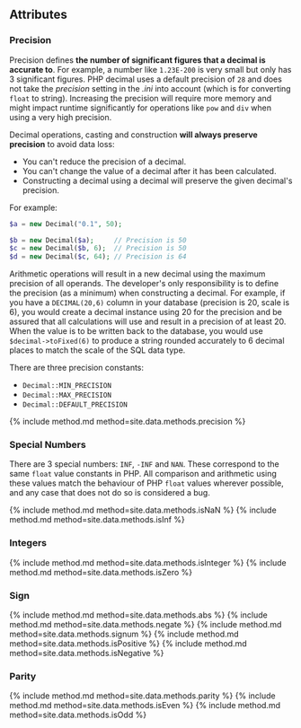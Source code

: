 ## Attributes


### Precision

Precision defines **the number of significant figures that a decimal is accurate to**. For example, a number like `1.23E-200` is very small but only has 3 significant figures. PHP decimal uses a default precision of `28` and does not take the *precision* setting in the *.ini* into account (which is for converting `float` to string). Increasing the precision will require more memory and might impact runtime significantly for operations like `pow` and `div` when using a very high precision.

Decimal operations, casting and construction **will always preserve precision** to avoid data loss:
- You can't reduce the precision of a decimal.
- You can't change the value of a decimal after it has been calculated.
- Constructing a decimal using a decimal will preserve the given decimal's precision.

For example:
```php
$a = new Decimal("0.1", 50);

$b = new Decimal($a);     // Precision is 50
$c = new Decimal($b, 6);  // Precision is 50
$d = new Decimal($c, 64); // Precision is 64
```

Arithmetic operations will result in a new decimal using the maximum precision of all operands. The developer's only responsibility is to define the precision (as a minimum) when constructing a decimal. For example, if you have a `DECIMAL(20,6)` column in your database (precision is 20, scale is 6), you would create a decimal instance using 20 for the precision and be assured that all calculations will use and result in a precision of at least 20. When the value is to be written back to the database, you would use `$decimal->toFixed(6)` to produce a string rounded accurately to 6 decimal places to match the scale of the SQL data type.

There are three precision constants:
- `Decimal::MIN_PRECISION`
- `Decimal::MAX_PRECISION`
- `Decimal::DEFAULT_PRECISION`

{% include method.md method=site.data.methods.precision %}


### Special Numbers

There are 3 special numbers: `INF`, `-INF` and `NAN`. These correspond to the same `float` value constants in PHP. All comparison and arithmetic using these values
match the behaviour of PHP `float` values wherever possible, and any case that does not do so is considered a bug.

{% include method.md method=site.data.methods.isNaN %}
{% include method.md method=site.data.methods.isInf %}


### Integers
{% include method.md method=site.data.methods.isInteger %}
{% include method.md method=site.data.methods.isZero %}


### Sign
{% include method.md method=site.data.methods.abs %}
{% include method.md method=site.data.methods.negate %}
{% include method.md method=site.data.methods.signum %}
{% include method.md method=site.data.methods.isPositive %}
{% include method.md method=site.data.methods.isNegative %}


### Parity
{% include method.md method=site.data.methods.parity %}
{% include method.md method=site.data.methods.isEven %}
{% include method.md method=site.data.methods.isOdd %}
